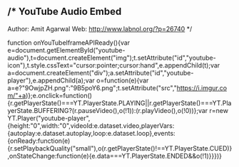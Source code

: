 /* 
 YouTube Audio Embed 
 --------------------
 
 Author: Amit Agarwal
 Web: http://www.labnol.org/?p=26740 
*/

function onYouTubeIframeAPIReady(){var e=document.getElementById("youtube-audio"),t=document.createElement("img");t.setAttribute("id","youtube-icon"),t.style.cssText="cursor:pointer;cursor:hand",e.appendChild(t);var a=document.createElement("div");a.setAttribute("id","youtube-player"),e.appendChild(a);var o=function(e){var a=e?"9OwjpZH.png":"9B5poY6.png";t.setAttribute("src","https://i.imgur.com/"+a)};e.onclick=function(){r.getPlayerState()===YT.PlayerState.PLAYING||r.getPlayerState()===YT.PlayerState.BUFFERING?(r.pauseVideo(),o(!1)):(r.playVideo(),o(!0))};var r=new YT.Player("youtube-player",{height:"0",width:"0",videoId:e.dataset.video,playerVars:{autoplay:e.dataset.autoplay,loop:e.dataset.loop},events:{onReady:function(e){r.setPlaybackQuality("small"),o(r.getPlayerState()!==YT.PlayerState.CUED)},onStateChange:function(e){e.data===YT.PlayerState.ENDED&&o(!1)}}})}
